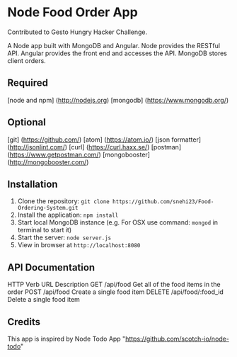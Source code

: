# Node Food Order App

Contributed to Gesto Hungry Hacker Challenge.

A Node app built with MongoDB and Angular.
Node provides the RESTful API. Angular provides the front end and accesses the API. MongoDB stores client orders.

## Required

[node and npm] (http://nodejs.org)
[mongodb] (https://www.mongodb.org/)

## Optional

[git] (https://github.com/)
[atom] (https://atom.io/)
[json formatter] (http://jsonlint.com/)
[curl] (https://curl.haxx.se/)
[postman] (https://www.getpostman.com/)
[mongobooster] (http://mongobooster.com/)

## Installation

1. Clone the repository: `git clone https://github.com/snehi23/Food-Ordering-System.git`
2. Install the application: `npm install`
3. Start local MongoDB instance (e.g. For OSX use command: `mongod` in terminal to start it)
4. Start the server: `node server.js`
5. View in browser at `http://localhost:8080`

## API Documentation

HTTP      Verb	URL	           Description
GET	      /api/food	           Get all of the food items in the order
POST	    /api/food	           Create a single food item
DELETE	  /api/food/:food_id   Delete a single food item

## Credits

This app is inspired by Node Todo App "https://github.com/scotch-io/node-todo"
